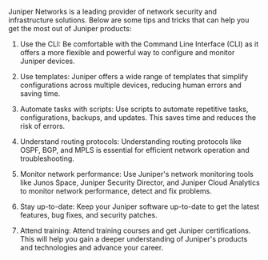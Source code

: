 Juniper Networks is a leading provider of network security and infrastructure solutions. Below are some tips and tricks that can help you get the most out of Juniper products:

1. Use the CLI: Be comfortable with the Command Line Interface (CLI) as it offers a more flexible and powerful way to configure and monitor Juniper devices.

2. Use templates: Juniper offers a wide range of templates that simplify configurations across multiple devices, reducing human errors and saving time.

3. Automate tasks with scripts: Use scripts to automate repetitive tasks, configurations, backups, and updates. This saves time and reduces the risk of errors.

4. Understand routing protocols: Understanding routing protocols like OSPF, BGP, and MPLS is essential for efficient network operation and troubleshooting.

5. Monitor network performance: Use Juniper's network monitoring tools like Junos Space, Juniper Security Director, and Juniper Cloud Analytics to monitor network performance, detect and fix problems.

6. Stay up-to-date: Keep your Juniper software up-to-date to get the latest features, bug fixes, and security patches.

7. Attend training: Attend training courses and get Juniper certifications. This will help you gain a deeper understanding of Juniper's products and technologies and advance your career.
